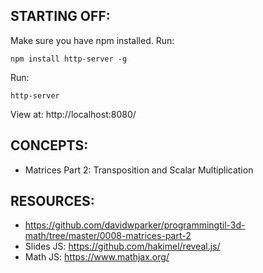 ## STARTING OFF:

Make sure you have npm installed.
Run:
```
npm install http-server -g
```

Run:
```
http-server
```

View at: http://localhost:8080/

## CONCEPTS:

* Matrices Part 2: Transposition and Scalar Multiplication

## RESOURCES:

* https://github.com/davidwparker/programmingtil-3d-math/tree/master/0008-matrices-part-2
* Slides JS: https://github.com/hakimel/reveal.js/
* Math JS: https://www.mathjax.org/
